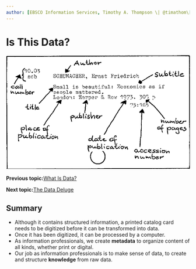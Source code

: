 ```yaml
---
author: [EBSCO Information Services, Timothy A. Thompson \| @timathom\[@indieweb.social\], timothy.thompson@yale.edu]
---
```


# Is This Data?

![Catalog card taken from the digital version of the book Documentation made easy.](../../submaps/../img/introduction/catalog_card.png "Catalog Card")

**Previous topic:**[What Is Data?](../../day_1/lesson_0/what_is_data.md)

**Next topic:**[The Data Deluge](../../day_1/lesson_0/data_deluge.md)

## Summary

-   Although it contains structured information, a printed catalog card needs to be digitized before it can be transformed into data.
-   Once it has been digitized, it can be processed by a computer.
-   As information professionals, we create **metadata** to organize content of all kinds, whether print or digital.
-   Our job as information professionals is to make sense of data, to create and structure **knowledge** from raw data.

